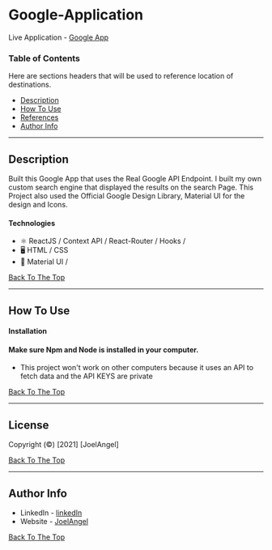 # Google-Application

Live Application - [Google App](https://app-144a4.web.app/)

### Table of Contents

Here are sections headers that will be used to reference location of destinations.

- [Description](#description)
- [How To Use](#how-to-use)
- [References](#references)
- [Author Info](#author-info)

---

## Description

Built this Google App that uses the Real Google API Endpoint.
I built my own custom search engine that displayed the results on the search Page. This Project also used the Official Google Design Library, Material UI for the design and Icons.

#### Technologies

- ⚛ ReactJS / Context API / React-Router / Hooks /
- 🖥 HTML / CSS
- 🎨 Material UI /

[Back To The Top](#Google-Application)

---

## How To Use

#### Installation

#### Make sure Npm and Node is installed in your computer.

- This project won't work on other computers because it uses an API to fetch data and the API KEYS are private

[Back To The Top](#Google-Application)

---

## License

Copyright (©) [2021] [JoelAngel]

[Back To The Top](#Google-Application)

---

## Author Info

- LinkedIn - [linkedIn](https://www.linkedin.com/in/joel-angel-4b05141a3/)
- Website - [JoelAngel](https://joelangel.web.app)

[Back To The Top](#Google-Application)
